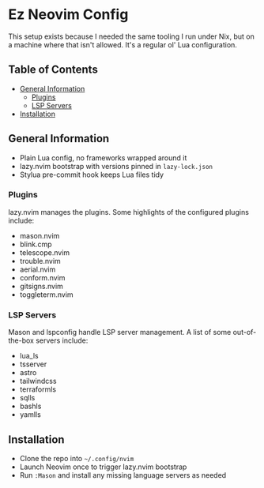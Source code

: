# Ez Neovim Config

This setup exists because I needed the same tooling I run under Nix, but on a machine where that isn't allowed. It's a regular ol' Lua configuration.

## Table of Contents
- [General Information](#general-information)
    - [Plugins](#plugins)
    - [LSP Servers](#lsp-servers)
- [Installation](#installation)

## General Information
- Plain Lua config, no frameworks wrapped around it
- lazy.nvim bootstrap with versions pinned in `lazy-lock.json`
- Stylua pre-commit hook keeps Lua files tidy

### Plugins

lazy.nvim manages the plugins. Some highlights of the configured plugins include:

- mason.nvim
- blink.cmp
- telescope.nvim
- trouble.nvim
- aerial.nvim
- conform.nvim
- gitsigns.nvim
- toggleterm.nvim

### LSP Servers

Mason and lspconfig handle LSP server management. A list of some out-of-the-box servers include:

- lua_ls
- tsserver
- astro
- tailwindcss
- terraformls
- sqlls
- bashls
- yamlls

## Installation
- Clone the repo into `~/.config/nvim`
- Launch Neovim once to trigger lazy.nvim bootstrap
- Run `:Mason` and install any missing language servers as needed
